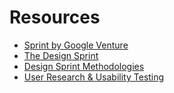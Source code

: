 # Resources

- [Sprint by Google Venture](https://www.gv.com/sprint/)
- [The Design Sprint](https://www.thesprintbook.com/the-design-sprint)
- [Design Sprint Methodologies](https://designsprintkit.withgoogle.com/methodology/overview)
- [User Research & Usability Testing](/course/syllabus/projects/in-house-design/user-research/)
